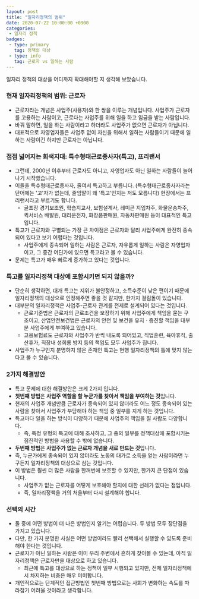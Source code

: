 ```yaml
---
layout: post
title: "일자리정책의 범위"
date: 2020-07-22 10:00:00 +0900
categories: 
 - 일자리 정책
badges:
 - type: primary
   tag: 정책의 대상
 - type: info
   tag: 근로자 vs 일하는 사람
---
```


일자리 정책의 대상을 어디까지 확대해야할 지 생각해 보았습니다.

<!--more-->

### **현재 일자리정책의 범위: 근로자**

- 근로자라는 개념은 사업주(사용자)와 한 쌍을 이루는 개념입니다. 사업주가 근로자를 고용하는 사람이고, 근로다는 사업주를 위해 일을 하고 임금을 받는 사람입니다.
- 바꿔 말하면, 일을 하는 사람이라고 하더라도 사업주가 없으면 근로자가 아닙니다.
- 대표적으로 자영업자들은 사업주 없이 자신을 위해서 일하는 사람들이기 때문에 일하는 사람이긴 하지만 근로자는 아닙니다.

### **점점 넓어지는 회색지대: 특수형태근로종사자(특고), 프리랜서**

- 그런데, 2000년 이후부터 근로자도 아니고, 자영업자도 아닌 일하는 사람들이 늘어나기 시작했습니다.
- 이들을 특수형태근로종사자, 줄여서 특고하고 부릅니다. (특수형태근로종사자라는 단어에는 '고'자가 없는데, 줄임말이 왜 '특고'인지는 저도 모릅니다) 현장에서는 프리랜서라고 부르기도 합니다.
  - 골프장 경기보조원, 학습지교사, 보험설계사, 레미콘 지입차주, 화물운송차주, 퀵서비스 배발원, 대리운전자, 화장품판매원, 자동차판매원 등이 대표적인 특고입니다.
- 특고가 근로자와 구별되는 가장 큰 차이점은 근로자와 달리 사업주에게 완전히 종속되어 있다고 보기 어렵다는 것입니다.
  - 사업주에게 종속되어 일하는 사람은 근로자, 자유롭게 일하는 사람은 자영업자이고, 그 중간 어딘가에 있으면 특고라고 볼 수 있습니다.
- 문제는 특고가 매우 빠르게 증가하고 있다는 것입니다.

### **특고를 일자리정책 대상에 포함시키면 되지 않을까?**

- 단순히 생각하면, 대개 특고는 지위가 불안정하고, 소득수준이 낮은 편이기 때문에 일자리정책의 대상으로 인정해주면 좋을 것 같지만, 한가지 걸림돌이 있습니다.
- 대부분의 일자리정책은 사업주-근로자 관계를 전제로 설계되어 있다는 것입니다.
  - 근로기준법은 근로자의 근로조건을 보장하기 위해 사업주에게 책임을 묻는 구조이고, 산업안전보건법은 근로자의 안전 및 보건을 유지ㆍ증진할 책임을 대부분 사업주에게 부여하고 있습니다.
  - 고용보험료도 근로자와 사업주가 반씩 내도록 되어있고, 직업훈련, 육아휴직, 출산휴가, 직장내 성희롱 방지 등의 책임도 모두 사업주가 집니다.
- 사업주가 누구인지 분명하지 않은 존재인 특고는 현행 일자리정책의 틀에 맞지 않는다고 볼 수 있습니다.

### **2가지 해결방안**

- 특고 문제에 대한 해결방안은 크게 2가지 입니다.
- **첫번째 방법**은 **사업주 역할을 할 누군가를 찾아서 책임을 부여하는 것**입니다.
- 현재의 사업주 개념만큼 근로자가 종속되어 있지 않더라도 어느 정도 종속되어 있는 사람을 찾아서 사업주가 부담해야 하는 책임 중 일부를 지게 하는 것입니다.
- 특고마다 일을 하는 방식이 다양하기 때문에 사업주의 책임을 질 사람도 다양합니다.
  - 즉, 특정 유형의 특고에 대해 조사하고, 그 중의 일부를 정책대상에 포함시키는 점진적인 방법을 사용할 수 밖에 없습니다.
- **두번째 방법**은 **사업주가 없는 근로자 개념을 새로 만드는 것**입니다.
- 즉, 누군가에게 종속되어 있지 않더라도 노동의 대가로 소득을 얻는 사람이라면 누구든지 일자리정책의 대상으로 삼는 것입니다.
- 이 방법은 훨씬 더 많은 사람을 한꺼번에 보호할 수 있지만, 한가지 큰 단점이 있습니다.
  - 사업주가 없는 근로자를 어떻게 보호해야 할지에 대한 선례가 없다는 점입니다.
  - 즉, 일자리정책을 거의 처을부터 다시 설계해야 합니다.
  
### **선택의 시간**

- 둘 중에 어떤 방법이 더 나은 방법인지 알기는 어렵습니다. 두 방법 모두 장단점을 가지고 있습니다.
- 다만, 한 가지 분명한 사실은 어떤 방법이라도 빨리 선택해서 실행할 수 있도록 준비해야 한다는 것입니다.
- 근로자가 아닌 일하는 사람은 이미 우리 주변에서 흔하게 찾아볼 수 있는데, 아직 일자리정책은 근로자만을 대상으로 하고 있습니다.
  - 최근에 특고를 대상으로 하는 정책이 일부 시행되고 있지만, 전체 일자리정책에서 차지하는 비중은 매우 미미합니다.
- 개인적으로는 단계적인 접근방법인 첫번째 방법으로는 사회가 변화하는 속도를 따라잡기 어려울 것이라고 생각합니다.
